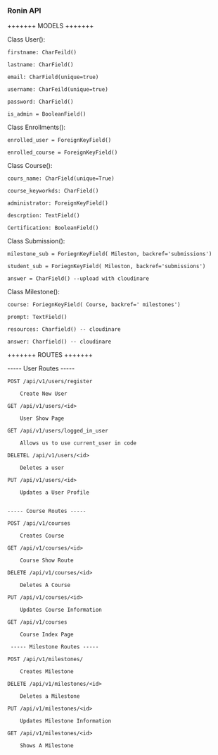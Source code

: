 ### Ronin API ###


+++++++ MODELS +++++++

Class User():
	
	firstname: CharFeild()

	lastname: CharField() 

	email: CharField(unique=true)
	
	username: CharFeild(unique=true)
	
	password: CharField() 

	is_admin = BooleanField()
	

Class Enrollments():
	
	enrolled_user = ForeignKeyField()

	enrolled_course = ForeignKeyField()


Class Course():
	
	cours_name: CharField(unique=True)
	
	course_keyworkds: CharField() 
	
	administrator: ForeignKeyField()
	
	descrption: TextField()
	
	Certification: BooleanField()


Class Submission():
	
	milestone_sub = ForiegnKeyField( Mileston, backref='submissions')

	student_sub = ForiegnKeyField( Mileston, backref='submissions')

	answer = CharField() --upload with cloudinare 


Class Milestone():

	course: ForiegnKeyField( Course, backref=' milestones')

	prompt: TextField()

	resources: Charfield() -- cloudinare

	answer: Charfield() -- cloudinare 





+++++++ ROUTES +++++++

----- User Routes ----- 
```
POST /api/v1/users/register
	
	Create New User

GET /api/v1/users/<id>

	User Show Page

GET /api/v1/users/logged_in_user
	
	Allows us to use current_user in code

DELETEL /api/v1/users/<id>

	Deletes a user

PUT /api/v1/users/<id>	

	Updates a User Profile 


----- Course Routes ----- 

POST /api/v1/courses

	Creates Course 

GET /api/v1/courses/<id>

	Course Show Route

DELETE /api/v1/courses/<id>

	Deletes A Course

PUT /api/v1/courses/<id>

	Updates Course Information

GET /api/v1/courses

	Course Index Page 

 ----- Milestone Routes ----- 

POST /api/v1/milestones/

	Creates Milestone

DELETE /api/v1/milestones/<id>

	Deletes a Milestone

PUT /api/v1/milestones/<id>

	Updates Milestone Information

GET /api/v1/milestones/<id>

	Shows A Milestone
```
